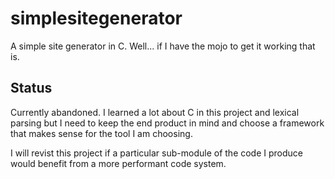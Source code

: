 # simplesitegenerator
A simple site generator in C. Well... if I have the mojo to get it working that is.

## Status

Currently abandoned. I learned a lot about C in this project and lexical
parsing but I need to keep the end product in mind and choose a framework
that makes sense for the tool I am choosing. 

I will revist this project if a particular sub-module of the code I produce
would benefit from a more performant code system.
